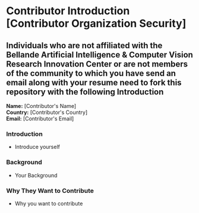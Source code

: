 # Contributor Introduction [Contributor Organization Security]

## Individuals who are not affiliated with the Bellande Artificial Intelligence & Computer Vision Research Innovation Center or are not members of the community to which you have send an email along with your resume need to fork this repository with the following Introduction


**Name:** [Contributor's Name]  
**Country:** [Contributor's Country]  
**Email:** [Contributor's Email]


### Introduction
- Introduce yourself

### Background
- Your Background 

### Why They Want to Contribute
- Why you want to contribute
